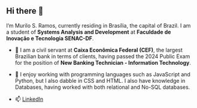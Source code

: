 ## Hi there 👋

I’m Murilo S. Ramos, currently residing in Brasília, the capital of Brazil. I am a student of **Systems Analysis and Development** at **Faculdade de Inovação e Tecnologia SENAC-DF**.

- 🔭 I am a civil servant at **Caixa Econômica Federal (CEF)**, the largest Brazilian bank in terms of clients, having passed the 2024 Public Exam for the position of **New Banking Technician - Information Technology**.

- 🌱 I enjoy working with programming languages such as JavaScript and Python, but I also dabble in CSS and HTML. I also have knowledge in Databases, having worked with both relational and No-SQL databases.

- 📫 [LinkedIn](https://www.linkedin.com/in/murs77r/)
